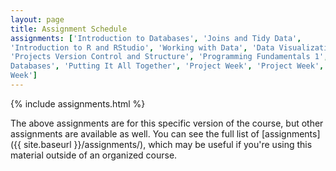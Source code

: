 ```yaml
---
layout: page
title: Assignment Schedule
assignments: ['Introduction to Databases', 'Joins and Tidy Data',
'Introduction to R and RStudio', 'Working with Data', 'Data Visualization',
'Projects Version Control and Structure', 'Programming Fundamentals 1', 'Programming Fundamentals 2', 'Knitr', 'Working with Spatial Data','Working with
Databases', 'Putting It All Together', 'Project Week', 'Project Week', 'Project
Week']
---
```


{% include assignments.html %}

The above assignments are for this specific version of the course, but other
assignments are available as well. You can see the full list of
[assignments]({{ site.baseurl }}/assignments/), which may be useful if you're using this material
outside of an organized course.

<!-- Schedule Management
- Update the `assignments:` list with `title:` from `assignments/` files. 
- Add 'Template' to `assignments:` to view the course template from `docs/`. 
- The remaining content should be left AS IS.
-->
